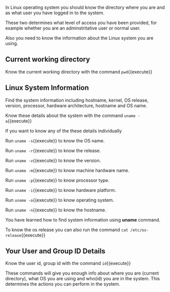 In Linux operating system you should know the directory where you are and as what user you have logged in to the system.

These two determines what level of access you have been provided, for example whether you are an adminstritative user or normal user. 

Also you need to know the information about the Linux system you are using.

## Current working directory

Know the current working directory with the command `pwd`{{execute}}

## Linux System Information

Find the system information including hostname, kernel, OS release, version, processor, hardware architecture, hostname and OS name.

Know these details about the system with the command `uname -a`{{execute}}

If you want to know any of the these details individually

Run `uname -s`{{execute}} to know the OS name.

Run `uname -r`{{execute}} to know the release.

Run `uname -v`{{execute}} to know the version.

Run `uname -m`{{execute}} to know machine hardware name.

Run `uname -p`{{execute}} to know processor type.

Run `uname -i`{{execute}} to know hardware platform.

Run `uname -o`{{execute}} to know operating system.

Run `uname -n`{{execute}} to know the hostname.

You have learned how to find system information using **uname** command. 

To know the os release you can also run the command `cat /etc/os-release`{{execute}}

## Your User and Group ID Details

Know the user id, group id with the command `id`{{execute}}

These commands will give you enough info about where you are (current directory), what OS you are using and who(id) you are in the system. This determines the actions you can perform in the system.



